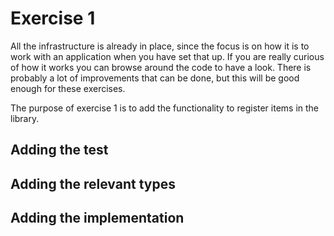 # Exercise 1

All the infrastructure is already in place, since the focus is on how it is to work with an application when you have set that up. If you are really curious of how it works you can browse around the code to have a look. There is probably a lot of improvements that can be done, but this will be good enough for these exercises.

The purpose of exercise 1 is to add the functionality to register items in the library.

## Adding the test

## Adding the relevant types

## Adding the implementation
